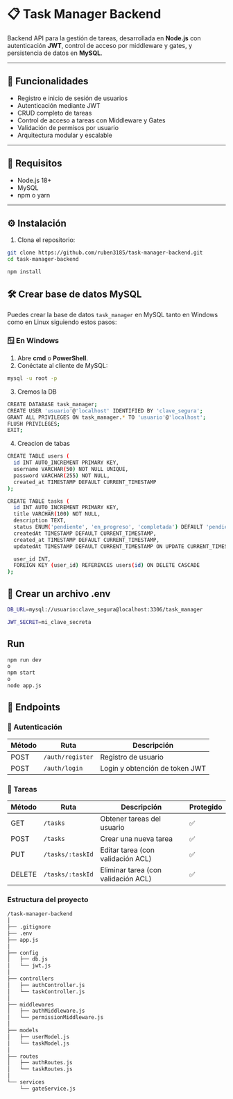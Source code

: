 # 📋 Task Manager Backend

Backend API para la gestión de tareas, desarrollada en **Node.js** con autenticación **JWT**, control de acceso por middleware y gates, y persistencia de datos en **MySQL**.

---

## 🚀 Funcionalidades

- Registro e inicio de sesión de usuarios
- Autenticación mediante JWT
- CRUD completo de tareas
- Control de acceso a tareas con Middleware y Gates
- Validación de permisos por usuario
- Arquitectura modular y escalable

---

## 🧾 Requisitos

- Node.js 18+
- MySQL
- npm o yarn

---

## ⚙️ Instalación

1. Clona el repositorio:

```bash
git clone https://github.com/ruben3185/task-manager-backend.git
cd task-manager-backend

npm install
```

## 🛠 Crear base de datos MySQL

Puedes crear la base de datos `task_manager` en MySQL tanto en Windows como en Linux siguiendo estos pasos:

### 🪟 En Windows

1. Abre **cmd** o **PowerShell**.
2. Conéctate al cliente de MySQL:

```bash
mysql -u root -p
```

3. Cremos la DB 

```bash
CREATE DATABASE task_manager;
CREATE USER 'usuario'@'localhost' IDENTIFIED BY 'clave_segura';
GRANT ALL PRIVILEGES ON task_manager.* TO 'usuario'@'localhost';
FLUSH PRIVILEGES;
EXIT;
```

4. Creacion de tabas
```bash
CREATE TABLE users (
  id INT AUTO_INCREMENT PRIMARY KEY,
  username VARCHAR(50) NOT NULL UNIQUE,
  password VARCHAR(255) NOT NULL,
  created_at TIMESTAMP DEFAULT CURRENT_TIMESTAMP
);

CREATE TABLE tasks (
  id INT AUTO_INCREMENT PRIMARY KEY,
  title VARCHAR(100) NOT NULL,
  description TEXT,
  status ENUM('pendiente', 'en_progreso', 'completada') DEFAULT 'pendiente',
  createdAt TIMESTAMP DEFAULT CURRENT_TIMESTAMP,
  created_at TIMESTAMP DEFAULT CURRENT_TIMESTAMP,
  updatedAt TIMESTAMP DEFAULT CURRENT_TIMESTAMP ON UPDATE CURRENT_TIMESTAMP,

  user_id INT,
  FOREIGN KEY (user_id) REFERENCES users(id) ON DELETE CASCADE
);


```

## 🧾 Crear un archivo .env 

```bash
DB_URL=mysql://usuario:clave_segura@localhost:3306/task_manager

JWT_SECRET=mi_clave_secreta


```


## Run 
```bash
npm run dev 
o 
npm start 
o
node app.js
```

## 📨 Endpoints

### 🔐 Autenticación

| Método | Ruta           | Descripción                  |
|--------|----------------|------------------------------|
| POST   | `/auth/register` | Registro de usuario          |
| POST   | `/auth/login`    | Login y obtención de token JWT |

### 📝 Tareas

| Método | Ruta             | Descripción                          | Protegido |
|--------|------------------|--------------------------------------|-----------|
| GET    | `/tasks`         | Obtener tareas del usuario           | ✅        |
| POST   | `/tasks`         | Crear una nueva tarea                | ✅        |
| PUT    | `/tasks/:taskId` | Editar tarea (con validación ACL)    | ✅        |
| DELETE | `/tasks/:taskId` | Eliminar tarea (con validación ACL)  | ✅        |


### Estructura del proyecto

```bash
/task-manager-backend
│
├── .gitignore
├── .env
├── app.js
│
├── config
│   ├── db.js
│   └── jwt.js
│
├── controllers
│   ├── authController.js
│   └── taskController.js
│
├── middlewares
│   ├── authMiddleware.js
│   └── permissionMiddleware.js
│
├── models
│   ├── userModel.js
│   └── taskModel.js
│
├── routes
│   ├── authRoutes.js
│   └── taskRoutes.js
│
└── services
    └── gateService.js
```

